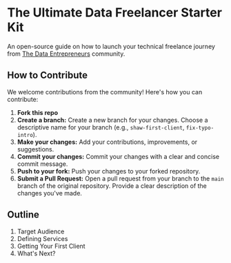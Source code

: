 # The Ultimate Data Freelancer Starter Kit
An open-source guide on how to launch your technical freelance journey from [The Data Entrepreneurs](https://thedataentrepreneurs.com/) community.

## How to Contribute

We welcome contributions from the community! Here's how you can contribute:

1.  **Fork this repo**
2.  **Create a branch:** Create a new branch for your changes. Choose a descriptive name for your branch (e.g., `shaw-first-client`, `fix-typo-intro`).
3.  **Make your changes:** Add your contributions, improvements, or suggestions.
4.  **Commit your changes:** Commit your changes with a clear and concise commit message.
5.  **Push to your fork:** Push your changes to your forked repository.
6.  **Submit a Pull Request:** Open a pull request from your branch to the `main` branch of the original repository. Provide a clear description of the changes you've made.

## Outline

<!-- OUTLINE:START -->
1. Target Audience
2. Defining Services
3. Getting Your First Client
4. What's Next?
<!-- OUTLINE:END -->